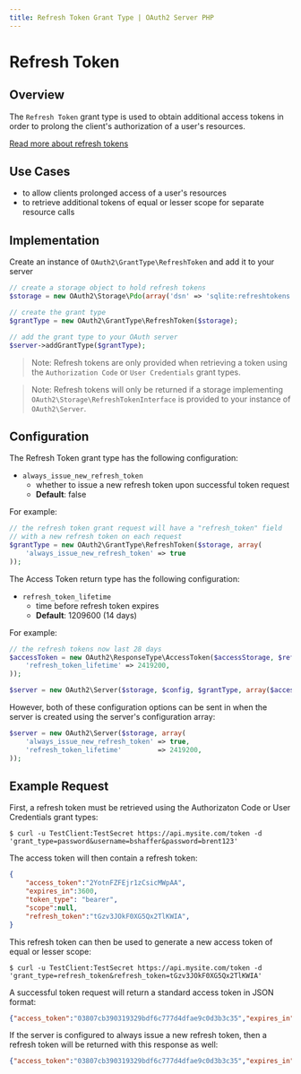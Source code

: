 ```yaml
---
title: Refresh Token Grant Type | OAuth2 Server PHP
---
```


# Refresh Token

## Overview

The `Refresh Token` grant type is used to obtain additional access tokens
in order to prolong the client's authorization of a user's resources.

[Read more about refresh tokens](http://tools.ietf.org/html/rfc6749#section-1.5)

## Use Cases

  * to allow clients prolonged access of a user's resources
  * to retrieve additional tokens of equal or lesser scope for separate resource calls

## Implementation

Create an instance of `OAuth2\GrantType\RefreshToken` and add it to
your server

```php
// create a storage object to hold refresh tokens
$storage = new OAuth2\Storage\Pdo(array('dsn' => 'sqlite:refreshtokens.sqlite'));

// create the grant type
$grantType = new OAuth2\GrantType\RefreshToken($storage);

// add the grant type to your OAuth server
$server->addGrantType($grantType);
```

> Note: Refresh tokens are only provided when retrieving a token using the
> `Authorization Code` or `User Credentials` grant types.

> Note: Refresh tokens will only be returned if a storage implementing
> `OAuth2\Storage\RefreshTokenInterface` is provided to your instance
> of `OAuth2\Server`.


## Configuration

The Refresh Token grant type has the following configuration:

  * `always_issue_new_refresh_token`
    * whether to issue a new refresh token upon successful token request
    * **Default**: false

For example:

```php
// the refresh token grant request will have a "refresh_token" field
// with a new refresh token on each request
$grantType = new OAuth2\GrantType\RefreshToken($storage, array(
    'always_issue_new_refresh_token' => true
));
```

The Access Token return type has the following configuration:

  * `refresh_token_lifetime`
    * time before refresh token expires
    * **Default**: 1209600 (14 days)

For example:

```php
// the refresh tokens now last 28 days
$accessToken = new OAuth2\ResponseType\AccessToken($accessStorage, $refreshStorage, array(
    'refresh_token_lifetime' => 2419200,
));

$server = new OAuth2\Server($storage, $config, $grantType, array($accessToken));
```

However, both of these configuration options can be sent in when the server is created
using the server's configuration array:

```php
$server = new OAuth2\Server($storage, array(
    'always_issue_new_refresh_token' => true,
    'refresh_token_lifetime'         => 2419200,
));
```

## Example Request

First, a refresh token must be retrieved using the Authorizaton Code or User Credentials grant types:

```text
$ curl -u TestClient:TestSecret https://api.mysite.com/token -d 'grant_type=password&username=bshaffer&password=brent123'
```

The access token will then contain a refresh token:

```json
{
    "access_token":"2YotnFZFEjr1zCsicMWpAA",
    "expires_in":3600,
    "token_type": "bearer",
    "scope":null,
    "refresh_token":"tGzv3JOkF0XG5Qx2TlKWIA",
}
```

This refresh token can then be used to generate a new access token of equal or
lesser scope:

```text
$ curl -u TestClient:TestSecret https://api.mysite.com/token -d 'grant_type=refresh_token&refresh_token=tGzv3JOkF0XG5Qx2TlKWIA'
```

A successful token request will return a standard access token in JSON format:

```json
{"access_token":"03807cb390319329bdf6c777d4dfae9c0d3b3c35","expires_in":3600,"token_type":"bearer","scope":null}
```

If the server is configured to always issue a new refresh token, then a refresh token
will be returned with this response as well:

```json
{"access_token":"03807cb390319329bdf6c777d4dfae9c0d3b3c35","expires_in":3600,"token_type":"bearer","scope":null,"refresh_token":"s6BhdRkqt303807bdf6c78"}
```

